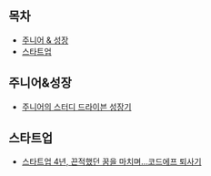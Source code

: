 
## 목차
* [주니어 & 성장](#주니어&성장)
* [스타트업](#스타트업)


## 주니어&성장
* [주니어의 스터디 드라이븐 성장기](https://present.do/documents/649b9310ab01fc16d3aed532)



## 스타트업
* [스타트업 4년, 끈적했던 꿈을 마치며…코드에프 퇴사기](https://ohseyong.com/%ec%8a%a4%ed%83%80%ed%8a%b8%ec%97%85-4%eb%85%84-%eb%81%88%ec%a0%81%ed%96%88%eb%8d%98-%ea%bf%88%ec%9d%84-%eb%a7%88%ec%b9%98%eb%a9%b0%ec%bd%94%eb%93%9c%ec%97%90%ed%94%84-%ed%87%b4%ec%82%ac/)

